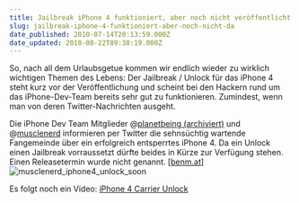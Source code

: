 ```yaml
---
title: Jailbreak iPhone 4 funktioniert, aber noch nicht veröffentlicht
slug: jailbreak-iphone-4-funktioniert-aber-noch-nicht-da
date_published: 2010-07-14T20:13:59.000Z
date_updated: 2018-08-22T09:38:19.000Z
---
```


So, nach all dem Urlaubsgetue kommen wir endlich wieder zu wirklich wichtigen Themen des Lebens: Der Jailbreak / Unlock für das iPhone 4 steht kurz vor der Veröffentlichung und scheint bei den Hackern rund um das iPhone-Dev-Team bereits sehr gut zu funktionieren. Zumindest, wenn man von deren Twitter-Nachrichten ausgeht.

Die iPhone Dev Team Mitglieder @[planetbeing (archiviert)](http://web.archive.org/web/20100718102228/http://twitter.com:80/planetbeing/statuses/18438191059) und @[musclenerd](http://twitter.com/MuscleNerd/status/18451252295) informieren per Twitter die sehnsüchtig wartende Fangemeinde über ein erfolgreich entsperrtes iPhone 4. Da ein Unlock einen Jailbreak vorraussetzt dürfte beides in Kürze zur Verfügung stehen. Einen Releasetermin wurde nicht genannt. [[benm.at](http://www.benm.at/2010/07/13/iphone-dev-team-iphone-4-erfolgreich-entsperrt/)]
![musclenerd_iphone4_unlock_soon](//picdump.thafaker.de/2010/07/musclenerd_iphone4_unlock_soon-580x284.png)

Es folgt noch ein Video:
[iPhone 4 Carrier Unlock](http://www.youtube.com/watch?v=41rm8MCdoh8)

